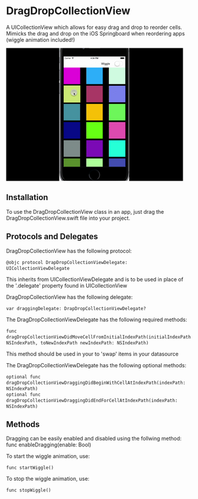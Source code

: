 # DragDropCollectionView
A UICollectionView which allows for easy drag and drop to reorder cells. Mimicks the drag and drop on the iOS Springboard when reordering apps (wiggle animation included!)

![Alt text](/demo.gif)

Installation
--------------

To use the DragDropCollectionView class in an app, just drag the DragDropCollectionView.swift file into your project.

Protocols and Delegates
--------------
DragDropCollectionView has the following protocol:  

````
@objc protocol DrapDropCollectionViewDelegate: UICollectionViewDelegate
````

This inherits from UICollectionViewDelegate and is to be used in place of the '.delegate' property found in UICollectionView

DragDropCollectionView has the following delegate:  

````
var draggingDelegate: DrapDropCollectionViewDelegate?
````

The DragDropCollectionViewDelegate has the following required methods:

````
func dragDropCollectionViewDidMoveCellFromInitialIndexPath(initialIndexPath: NSIndexPath, toNewIndexPath newIndexPath: NSIndexPath)
````

This method should be used in your to 'swap' items in your datasource

The DragDropCollectionViewDelegate has the following optional methods:

````
optional func dragDropCollectionViewDraggingDidBeginWithCellAtIndexPath(indexPath: NSIndexPath)
optional func dragDropCollectionViewDraggingDidEndForCellAtIndexPath(indexPath: NSIndexPath)
````
    

Methods
--------------
Dragging can be easily enabled and disabled using the follwing method:
func enableDragging(enable: Bool)

To start the wiggle animation, use:

````
func startWiggle()
````

To stop the wiggle animation, use:

````
func stopWiggle()
````
